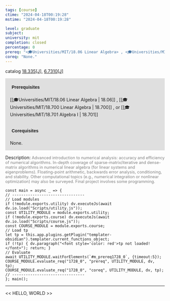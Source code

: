 ```yaml
---
tags: [course]
ctime: "2024-04-18T00:19:28"
mstime: "2024-04-18T00:19:28"

level: graduate
subject: 
university: mit
completion: closed
percentage: 0
prereq: "<🎓Universities/MIT/18.06 Linear Algebra> , <🎓Universities/MIT/18.700 Linear Algebra> , or <🎓Universities/MIT/18.701 Algebra I>"
coreq: "None."
---
```


catalog [18.335[J]](http://student.mit.edu/catalog/m18a.html#18.335), [6.7310[J]](http://student.mit.edu/catalog/m6c.html#6.7310)

<span style="display: block; padding: 15px; background-color: rgb(100, 100, 100, 0.2);"><font id="m_prereq1728_0" style="display: block; font-family: Arial, sans-serif; font-weight: bold; padding: 5px">Prerequisites</font><br><span id="prereq1728_0">[[🎓Universities/MIT/18.06 Linear Algebra | 18.06]] , [[🎓Universities/MIT/18.700 Linear Algebra | 18.700]] , or [[🎓Universities/MIT/18.701 Algebra I | 18.701]]</span></span>
<span style="display: block; padding: 15px; background-color: rgb(100, 100, 100, 0.2);"><font id="m_coreq1728_0" style="display: block; font-family: Arial, sans-serif; font-weight: bold; padding: 5px">Corequisites</font><br><span id="coreq1728_0">None.</span></span>

<font style="">Description:</font>
<font style="color: grey; font-size: 0.8rem;">Advanced introduction to numerical analysis: accuracy and efficiency of numerical algorithms. In-depth coverage of sparse-matrix/iterative and dense-matrix algorithms in numerical linear algebra (for linear systems and eigenproblems). Floating-point arithmetic, backwards error analysis, conditioning, and stability. Other computational topics (e.g., numerical integration or nonlinear optimization) may also be surveyed. Final project involves some programming.</font>

```dataviewjs
const main = async _ => {
// --------------------------------
// Load modules
if (!module.exports.utility) dv.executeJs(await dv.io.load("Scripts/utility.js"));
const UTILITY_MODULE = module.exports.utility;
if (!module.exports.course) dv.executeJs(await dv.io.load("Scripts/course.js"));
const COURSE_MODULE = module.exports.course;
// Load tp
let tp = this.app.plugins.getPlugin("templater-obsidian").templater.current_functions_object;
if (!tp) { dv.paragraph("<font style='color: red'>tp not loaded!</font>"); return; }
// Evaluate
await UTILITY_MODULE.waitForElements(`#m_prereq1728_0`, {timeout:5});
COURSE_MODULE.evaluate_req("1728_0", "prereq", UTILITY_MODULE, dv, tp);
COURSE_MODULE.evaluate_req("1728_0", "coreq", UTILITY_MODULE, dv, tp);
// --------------------------------
}; main();
```

---

<< HELLO, WORLD >>
